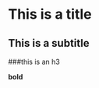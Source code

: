 This is a title
===================

This is a subtitle
------------------

###this is an h3

**bold**